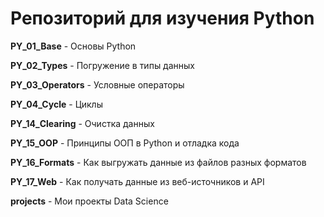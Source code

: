 # Репозиторий для изучения Python

**PY_01_Base** - Основы Python

**PY_02_Types** - Погружение в типы данных

**PY_03_Operators** - Условные операторы

**PY_04_Cycle** - Циклы

**PY_14_Сlearing** - Очистка данных

**PY_15_OOP** - Принципы ООП в Python и отладка кода

**PY_16_Formats** - Как выгружать данные из файлов разных форматов

**PY_17_Web** - Как получать данные из веб-источников и API

**projects** - Мои проекты Data Science

